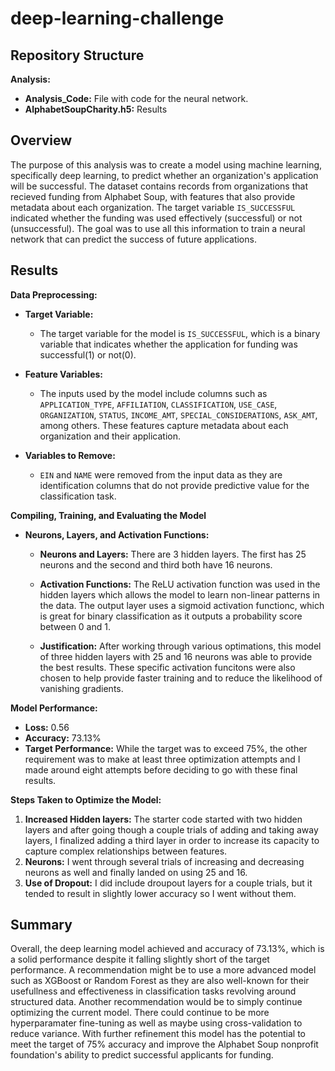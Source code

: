 # deep-learning-challenge

## Repository Structure

**Analysis:**
  - **Analysis_Code:** File with code for the neural network.
  - **AlphabetSoupCharity.h5:** Results


## Overview

  The purpose of this analysis was to create a model using machine learning, specifically deep learning, to predict whether an organization's application will be successful. The dataset contains records from organizations that recieved funding from Alphabet Soup, with features that also provide metadata about each organization. The target variable `IS_SUCCESSFUL` indicated whether the funding was used effectively (successful) or not (unsuccessful). The goal was to use all this information to train a neural network that can predict the success of future applications.

## Results

**Data Preprocessing:**

  - **Target Variable:**
    - The target variable for the model is `IS_SUCCESSFUL`, which is a binary variable that indicates whether the application for funding was successful(1) or not(0).

  - **Feature Variables:**
    - The inputs used by the model include columns such as `APPLICATION_TYPE`, `AFFILIATION`, `CLASSIFICATION`, `USE_CASE`, `ORGANIZATION`, `STATUS`, `INCOME_AMT`, `SPECIAL_CONSIDERATIONS`, `ASK_AMT`, among others. These features capture metadata about each organization and their application.

  - **Variables to Remove:**
    - `EIN` and `NAME` were removed from the input data as they are identification columns that do not provide predictive value for the classification task.

**Compiling, Training, and Evaluating the Model**

- **Neurons, Layers, and Activation Functions:**

  - **Neurons and Layers:** There are 3 hidden layers. The first has 25 neurons and the second and third both have 16 neurons.

  - **Activation Functions:** The ReLU activation function was used in the hidden layers which allows the model to learn non-linear patterns in the data. The output layer uses a sigmoid activation functionc, which is great for binary classification as it outputs a probability score between 0 and 1.

  - **Justification:** After working through various optimations, this model of three hidden layers with 25 and 16 neurons was able to provide the best results. These specific activation funcitons were also chosen to help provide faster training and to reduce the likelihood of vanishing gradients.
 
**Model Performance:**
  - **Loss:** 0.56
  - **Accuracy:** 73.13%
  - **Target Performance:** While the target was to exceed 75%, the other requirement was to make at least three optimization attempts and I made around eight attempts before deciding to go with these final results.

**Steps Taken to Optimize the Model:**

  1. **Increased Hidden layers:** The starter code started with two hidden layers and after going though a couple trials of adding and taking away layers, I finalized adding a third layer in order to increase its capacity to capture complex relationships between features.
  2. **Neurons:** I went through several trials of increasing and decreasing neurons as well and finally landed on using 25 and 16.
  3. **Use of Dropout:** I did include droupout layers for a couple trials, but it tended to result in slightly lower accuracy so I went without them.


## Summary

  Overall, the deep learning model achieved and accuracy of 73.13%, which is a solid performance despite it falling slightly short of the target performance. A recommendation might be to use a more advanced model such as XGBoost or Random Forest as they are also well-known for their usefullness and effectiveness in classification tasks revolving around structured data. Another recommendation would be to simply continue optimizing the current model. There could continue to be more hyperparamater fine-tuning as well as maybe using cross-validation to reduce variance. With further refinement this model has the potential to meet the target of 75% accuracy and improve the Alphabet Soup nonprofit foundation's ability to predict successful applicants for funding.

